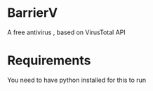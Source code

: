 # BarrierV
 A free antivirus , based on VirusTotal API
# Requirements
 You need to have python installed for this to run
